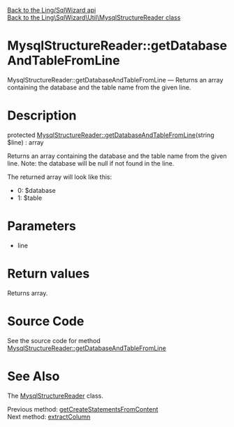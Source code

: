 [Back to the Ling/SqlWizard api](https://github.com/lingtalfi/SqlWizard/blob/master/doc/api/Ling/SqlWizard.md)<br>
[Back to the Ling\SqlWizard\Util\MysqlStructureReader class](https://github.com/lingtalfi/SqlWizard/blob/master/doc/api/Ling/SqlWizard/Util/MysqlStructureReader.md)


MysqlStructureReader::getDatabaseAndTableFromLine
================



MysqlStructureReader::getDatabaseAndTableFromLine — Returns an array containing the database and the table name from the given line.




Description
================


protected [MysqlStructureReader::getDatabaseAndTableFromLine](https://github.com/lingtalfi/SqlWizard/blob/master/doc/api/Ling/SqlWizard/Util/MysqlStructureReader/getDatabaseAndTableFromLine.md)(string $line) : array




Returns an array containing the database and the table name from the given line.
Note: the database will be null if not found in the line.

The returned array will look like this:

- 0: $database
- 1: $table




Parameters
================


- line

    


Return values
================

Returns array.








Source Code
===========
See the source code for method [MysqlStructureReader::getDatabaseAndTableFromLine](https://github.com/lingtalfi/SqlWizard/blob/master/Util/MysqlStructureReader.php#L450-L468)


See Also
================

The [MysqlStructureReader](https://github.com/lingtalfi/SqlWizard/blob/master/doc/api/Ling/SqlWizard/Util/MysqlStructureReader.md) class.

Previous method: [getCreateStatementsFromContent](https://github.com/lingtalfi/SqlWizard/blob/master/doc/api/Ling/SqlWizard/Util/MysqlStructureReader/getCreateStatementsFromContent.md)<br>Next method: [extractColumn](https://github.com/lingtalfi/SqlWizard/blob/master/doc/api/Ling/SqlWizard/Util/MysqlStructureReader/extractColumn.md)<br>

